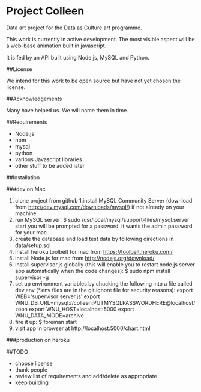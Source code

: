 # Project Colleen


Data art project for the Data as Culture art programme.

This work is currently in active development. The most visible aspect will be a web-base animation built in javascript.

It is fed by an API built using Node.js, MySQL and Python.

##License

We intend for this work to be open source but have not yet chosen the license.

##Acknowledgements


Many have helped us. We will name them in time.

##Requirements

* Node.js
* npm
* mysql
* python
* various Javascript libraries
* other stuff to be added later

##Installation 

###dev on Mac
1. clone project from github
1.install MySQL Community Server (download from http://dev.mysql.com/downloads/mysql/) if not already on your machine.
1. run MySQL server:
        $ sudo /usr/local/mysql/support-files/mysql.server start
you will be prompted for a password. it wants the admin password for your mac.
1. create the database and load test data by following directions in data/setup.sql
1. install heroku toolbelt for mac from https://toolbelt.heroku.com/
1. install Node.js for mac from http://nodejs.org/download/
1. install supervisor.js globally (this will enable you to restart node.js server app automatically when the code changes):
        $ sudo npm install supervisor -g
1. set up environment variables by chucking the following into a file called dev.env (*.env files are in the git.ignore file for security reasons):
        export WEB='supervisor server.js'
        export WNU_DB_URL=mysql://colleen:PUTMYSQLPASSWORDHERE@localhost/zoon
        export WNU_HOST=localhost:5000
        export WNU_DATA_MODE=archive       
1. fire it up:
   	$ foreman start
1. visit app in browser at http://localhost:5000/chart.html

###production on heroku


##TODO
* choose license
* thank people
* review list of requirements and add/delete as appropriate
* keep building